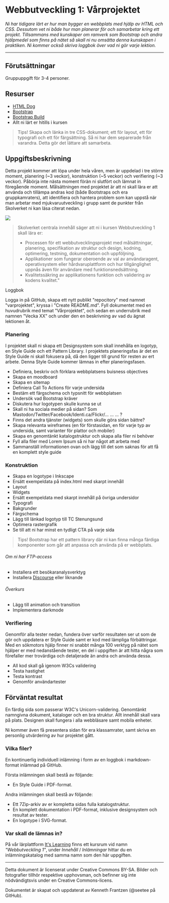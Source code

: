 # Webbutveckling 1: Vårprojektet

_Ni har tidigare lärt er hur man bygger en webbplats med hjälp av HTML och CSS. Dessutom vet ni både hur man planerar för och samarbetar kring ett projekt. Tillsammans med kunskaper om ramverk som Bootstrap och andra hjälpmedel som finns på nätet så skall ni nu omsätta denna kunskapen i praktiken. Ni kommer också skriva loggbok över vad ni gör varje lektion._

---

## Förutsättningar

Gruppuppgift för 3-4 personer.

## Resurser
* [HTML Dog](https://htmldog.com/)
* [Bootstrap](https://getbootstrap.com/)
* [Bootstrap Build](https://bootstrap.build/)
* Allt ni lärt er hitills i kursen    

> Tips! Skapa och länka in tre CSS-dokument; ett för layout, ett för typografi och ett för färgsättning. Så ni har dem separerade från varandra. Detta gör det lättare att samarbeta.

## Uppgiftsbeskrivning

Detta projekt kommer att löpa under hela våren, men är uppdelad i tre större moment, planering (\~3 veckor), konstruktion (\~5 veckor) och verifiering (\~3 veckor). Påbörja inte nästa moment förän ni slutfört och lämnat in föregående moment. Målsättningen med projektet är att ni skall lära er att använda och tillämpa andras kod (både Bootstraps och era gruppkamraters), att identifiera och hantera problem som kan uppstå när man arbetar med mjukvaruutveckling i grupp samt de punkter från Skolverket ni kan läsa citerat nedan.

[![](https://mermaid.ink/img/pako:eNplUc1OwzAMfhUTiVsr0YxxyHlwgUmTkEBIvViLO0KXpEpcwTTtbXgTXox0TTcNfErs7y_OXqy9JqHEBh1z7SCVRqYHHywywFuqcrksF4txhl8m5tn1K4w99hp3SwwtBfBNMzYjrdl4B6vgP6jNyvkSGQNfgQJrthTZOyrAVgXIGynLG1nKqqj0yHj6-bYOwTjQvu0tOcaj7CVXTtx5Wc1P3OzWBYoT76_p7EycnU1XW3QUjNvAZakuhcSG0zuHuLefeQGP3kUOfXtMdoGXE35g3k34lyTemP8Oqpud8DLri0JYSvs2On3SfuDXgt_JUi1UOuq09lrU7pBwfTf83L027INQDW4jFQJ79s87txYqJaQJtDC4CWgz6vALbkqdnQ)](https://mermaid.live/edit#pako:eNplUc1OwzAMfhUTiVsr0YxxyHlwgUmTkEBIvViLO0KXpEpcwTTtbXgTXox0TTcNfErs7y_OXqy9JqHEBh1z7SCVRqYHHywywFuqcrksF4txhl8m5tn1K4w99hp3SwwtBfBNMzYjrdl4B6vgP6jNyvkSGQNfgQJrthTZOyrAVgXIGynLG1nKqqj0yHj6-bYOwTjQvu0tOcaj7CVXTtx5Wc1P3OzWBYoT76_p7EycnU1XW3QUjNvAZakuhcSG0zuHuLefeQGP3kUOfXtMdoGXE35g3k34lyTemP8Oqpud8DLri0JYSvs2On3SfuDXgt_JUi1UOuq09lrU7pBwfTf83L027INQDW4jFQJ79s87txYqJaQJtDC4CWgz6vALbkqdnQ)

> Skolverket centrala innehåll säger att ni i kursen Webbutveckling 1 skall lära er:
> * Processen för ett webbutvecklingsprojekt med målsättningar, planering, specifikation av struktur och design, kodning, optimering, testning, dokumentation och uppföljning.
> * Applikationer som fungerar oberoende av val av användaragent, operativsystem eller hårdvaruplattform och hur tillgänglighet uppnås även för användare med funktionsnedsättning.
> * Kvalitetssäkring av applikationens funktion och validering av kodens kvalitet."     

Loggbok     

Logga in på GitHub, skapa ett nytt publikt "repocitory" med namnet "varprojektet", kryssa i "Create README.md". Fyll dokumentet med en huvudrubrik med temat "Vårprojektet", och sedan en underrubrik med namnen "Vecka XX" och under den en beskrivning av vad du ägnat lektionen åt.    

### Planering

I projektet skall ni skapa ett Designsystem som skall innehålla en logotyp, en Style Guide och ett Pattern Library. I projektets planeringsfas är det en Style Guide ni skall fokusera på, då den ligger till grund för resten av ert arbete. Denna Style Guide kommer lämnas in efter planeringsfasen.    

* Definiera, beskriv och förklara webbplatsens buisness objectives
* Skapa en moodboard
* Skapa en sitemap
* Definiera Call To Actions för varje undersida
* Bestäm ett färgschema och typsnitt för webbplatsen
* Undersök vad Bootstrap kräver
* Diskutera hur logotypen skulle kunna se ut
* Skall ni ha sociala medier på sidan? Som Mastodon/Twitter/Facebook/Identi.ca/Flickr/... ... ... ?
* Finns det andra tjänster (widgets) som skulle göra sidan bättre?
* Skapa relevanta wireframes (en för förstasidan, en för varje typ av undersida, samt varianter för plattor och mobiler)
* Skapa en genomtänkt katalogstruktur och skapa alla filer ni behöver
* Fyll alla filer med Lorem Ipsum så ni har något att arbeta med 
* Sammanställ informationen ovan och lägg till det som saknas för att få en komplett style guide  

### Konstruktion

* Skapa en logotype i Inkscape
* Ersätt exempeldata på index.html med skarpt innehåll
* Layout
* Widgets
* Ersätt exempeldata med skarpt innehåll på övriga undersidor
* Typografi
* Bakgrunder
* Färgschema
* Lägg till länkad logotyp till TC Stenungsund
* Optimera rastergrafik
* Se till att ni har minst en tydligt CTA på varje sida

> Tips! Bootstrap har ett pattern library där ni kan finna många färdiga komponenter som går att anpassa och använda på er webbplats.

###### Om ni har FTP-access

* Installera ett besökaranalysverktyg
* Installera [Discourse](https://www.discourse.org/) eller liknande

###### Överkurs

* Lägg till animation och transition
* Implementera darkmode

### Verifiering

Genomför alla tester nedan, fundera över varför resultaten ser ut som de gör och uppdatera er Style Guide samt er kod med lämpliga förbättringar. Med en sökmotors hjälp finner ni snabbt många 100 verktyg på nätet som hjälper er med nedanstående tester, en del i uppgiften är att hitta några som förefaller mer trovärdiga och detaljerade än andra och använda dessa.

* All kod skall gå igenom W3Cs validering
* Testa hastighet
* Testa kontrast
* Genomför användartester

## Förväntat resultat

En färdig sida som passerar W3C's Unicorn-validering. Genomtänkt namngivna dokument, kataloger och en bra struktur. Allt innehåll skall vara på plats. Designen skall fungera i alla webbläsare samt mobila enheter.

Ni kommer även få presentera sidan för era klassamrater, samt skriva en personlig utvärdering av hur projektet gått.

### Vilka filer?

En kontinuerlig individuell inlämning i form av en loggbok i markdown-format inlämnad på GitHub.     

Första inlämningen skall bestå av följande:     
* En Style Guide i PDF-format.       

Andra inlämningen skall bestå av följande:      
* Ett 7Zip-arkiv av er kompletta sidas fulla katalogstruktur.     
* En komplett dokumentation i PDF-format, inklusive designsystem och resultat av tester.    
* En logotype i SVG-format.   

### Var skall de lämnas in?

På vår lärplattform [It's Learning](https://stenungsund.itslearning.com/) finns ett kursrum vid namn _"Webbutveckling 1"_, under _Innehåll_ / _Inlämningar_ hittar du en inlämningskatalog med samma namn som den här uppgiften.

---

Detta dokument är licenserat under Creative Commons BY-SA. Bilder och fotografier tillhör respektive upphovsman, och befinner sig inte nödvändigtsvis under en Creative Commons-licens.

Dokumentet är skapat och uppdaterat av Kenneth Frantzen (@seetee på GitHub).
